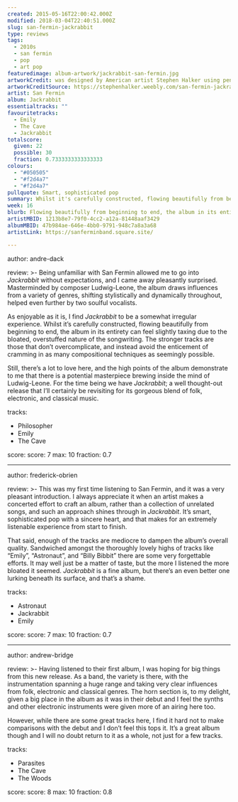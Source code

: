 ```yaml
---
created: 2015-05-16T22:00:42.000Z
modified: 2018-03-04T22:40:51.000Z
slug: san-fermin-jackrabbit
type: reviews
tags:
  - 2010s
  - san fermin
  - pop
  - art pop
featuredimage: album-artwork/jackrabbit-san-fermin.jpg
artworkCredit: was designed by American artist Stephen Halker using pencil and digital painting. ‘I wanted to create a certain amount of dissonance in the rabbit to go along with the structure of the songs,’ he said. ‘Under the superficial layer of dirt and fur, there’s a hidden core of gold. Under the blanket of the mundane, the world is filled with immeasurable wealth.’
artworkCreditSource: https://stephenhalker.weebly.com/san-fermin-jackrabbit.html
artist: San Fermin
album: Jackrabbit
essentialtracks: ""
favouritetracks:
  - Emily
  - The Cave
  - Jackrabbit
totalscore:
  given: 22
  possible: 30
  fraction: 0.7333333333333333
colours:
  - "#050505"
  - "#f2d4a7"
  - "#f2d4a7"
pullquote: Smart, sophisticated pop
summary: Whilst it's carefully constructed, flowing beautifully from beginning to end, the album in its entirety can feel slightly taxing due to the bloated, overstuffed nature of the songwriting.
week: 16
blurb: Flowing beautifully from beginning to end, the album in its entirety can feel slightly taxing due to the bloated, overstuffed nature of the songwriting.
artistMBID: 1213b8e7-79f0-4cc2-a12a-81448aaf3429
albumMBID: 47b984ae-646e-4bb0-9791-948c7a8a3a68
artistLink: https://sanferminband.square.site/

---
```


author: andre-dack

review: >-
  Being unfamiliar with San Fermin allowed me to go into *Jackrabbit* without expectations, and I came away pleasantly surprised. Masterminded by composer Ludwig-Leone, the album draws influences from a variety of genres, shifting stylistically and dynamically throughout, helped even further by two soulful vocalists. 
  
  As enjoyable as it is, I find *Jackrabbit* to be a somewhat irregular experience. Whilst it’s carefully constructed, flowing beautifully from beginning to end, the album in its entirety can feel slightly taxing due to the bloated, overstuffed nature of the songwriting. The stronger tracks are those that don’t overcomplicate, and instead avoid the enticement of cramming in as many compositional techniques as seemingly possible. 
  
  Still, there’s a lot to love here, and the high points of the album demonstrate to me that there is a potential masterpiece brewing inside the mind of Ludwig-Leone. For the time being we have *Jackrabbit*; a well thought-out release that I’ll certainly be revisiting for its gorgeous blend of folk, electronic, and classical music.

tracks:
  - Philosopher
  - ­Emily
  - ­The Cave

score:
  score: 7
  max: 10
  fraction: 0.7

---
author: frederick-obrien

review: >-
  This was my first time listening to San Fermin, and it was a very pleasant introduction. I always appreciate it when an artist makes a concerted effort to craft an album, rather than a collection of unrelated songs, and such an approach shines through in *Jackrabbit*. It’s smart, sophisticated pop with a sincere heart, and that makes for an extremely listenable experience from start to finish. 
  
  That said, enough of the tracks are mediocre to dampen the album’s overall quality. Sandwiched amongst the thoroughly lovely highs of tracks like “Emily”, “Astronaut”, and “Billy Bibbit” there are some very forgettable efforts. It may well just be a matter of taste, but the more I listened the more bloated it seemed. *Jackrabbit* is a fine album, but there’s an even better one lurking beneath its surface, and that’s a shame.

tracks:
  - Astronaut
  - ­Jackrabbit
  - ­Emily

score:
  score: 7
  max: 10
  fraction: 0.7

---
author: andrew-bridge

review: >-
  Having listened to their first album, I was hoping for big things from this new release. As a band, the variety is there, with the instrumentation spanning a huge range and taking very clear influences from folk, electronic and classical genres. The horn section is, to my delight, given a big place in the album as it was in their debut and I feel the synths and other electronic instruments were given more of an airing here too. 
  
  However, while there are some great tracks here, I find it hard not to make comparisons with the debut and I don’t feel this tops it. It’s a great album though and I will no doubt return to it as a whole, not just for a few tracks.

tracks:
  - Parasites
  - ­The Cave
  - ­The Woods
  
score:
  score: 8
  max: 10
  fraction: 0.8
